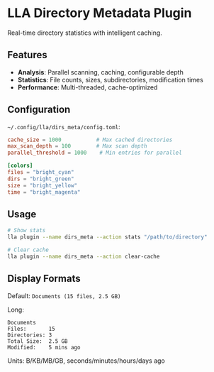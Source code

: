 # LLA Directory Metadata Plugin

Real-time directory statistics with intelligent caching.

## Features

- **Analysis**: Parallel scanning, caching, configurable depth
- **Statistics**: File counts, sizes, subdirectories, modification times
- **Performance**: Multi-threaded, cache-optimized

## Configuration

`~/.config/lla/dirs_meta/config.toml`:

```toml
cache_size = 1000           # Max cached directories
max_scan_depth = 100        # Max scan depth
parallel_threshold = 1000    # Min entries for parallel

[colors]
files = "bright_cyan"
dirs = "bright_green"
size = "bright_yellow"
time = "bright_magenta"
```

## Usage

```bash
# Show stats
lla plugin --name dirs_meta --action stats "/path/to/directory"

# Clear cache
lla plugin --name dirs_meta --action clear-cache
```

## Display Formats

Default: `Documents (15 files, 2.5 GB)`

Long:

```
Documents
Files:       15
Directories: 3
Total Size:  2.5 GB
Modified:    5 mins ago
```

Units: B/KB/MB/GB, seconds/minutes/hours/days ago
